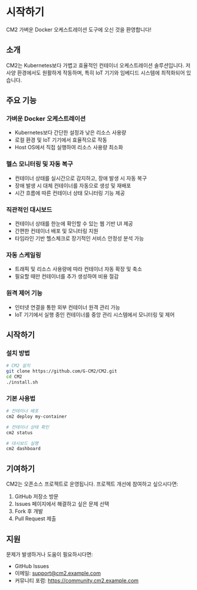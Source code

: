 # 시작하기

CM2 가벼운 Docker 오케스트레이션 도구에 오신 것을 환영합니다!

## 소개

CM2는 Kubernetes보다 가볍고 효율적인 컨테이너 오케스트레이션 솔루션입니다. 저사양 환경에서도 원활하게 작동하며, 특히 IoT 기기와 임베디드 시스템에 최적화되어 있습니다.

## 주요 기능

### 가벼운 Docker 오케스트레이션

- Kubernetes보다 간단한 설정과 낮은 리소스 사용량
- 로컬 환경 및 IoT 기기에서 효율적으로 작동
- Host OS에서 직접 실행하여 리소스 사용량 최소화

### 헬스 모니터링 및 자동 복구

- 컨테이너 상태를 실시간으로 감지하고, 장애 발생 시 자동 복구
- 장애 발생 시 대체 컨테이너를 자동으로 생성 및 재배포
- 시간 흐름에 따른 컨테이너 상태 모니터링 기능 제공

### 직관적인 대시보드

- 컨테이너 상태를 한눈에 확인할 수 있는 웹 기반 UI 제공
- 간편한 컨테이너 배포 및 모니터링 지원
- 타임라인 기반 헬스체크로 장기적인 서비스 안정성 분석 가능

### 자동 스케일링

- 트래픽 및 리소스 사용량에 따라 컨테이너 자동 확장 및 축소
- 필요할 때만 컨테이너를 추가 생성하여 비용 절감

### 원격 제어 기능

- 인터넷 연결을 통한 외부 컨테이너 원격 관리 가능
- IoT 기기에서 실행 중인 컨테이너를 중앙 관리 시스템에서 모니터링 및 제어

## 시작하기

### 설치 방법

```bash
# CM2 설치
git clone https://github.com/G-CM2/CM2.git
cd CM2
./install.sh
```

### 기본 사용법

```bash
# 컨테이너 배포
cm2 deploy my-container

# 컨테이너 상태 확인
cm2 status

# 대시보드 실행
cm2 dashboard
```

## 기여하기

CM2는 오픈소스 프로젝트로 운영됩니다. 프로젝트 개선에 참여하고 싶으시다면:

1. GitHub 저장소 방문
2. Issues 페이지에서 해결하고 싶은 문제 선택
3. Fork 후 개발
4. Pull Request 제출

## 지원

문제가 발생하거나 도움이 필요하시다면:

- GitHub Issues
- 이메일: support@cm2.example.com
- 커뮤니티 포럼: https://community.cm2.example.com
